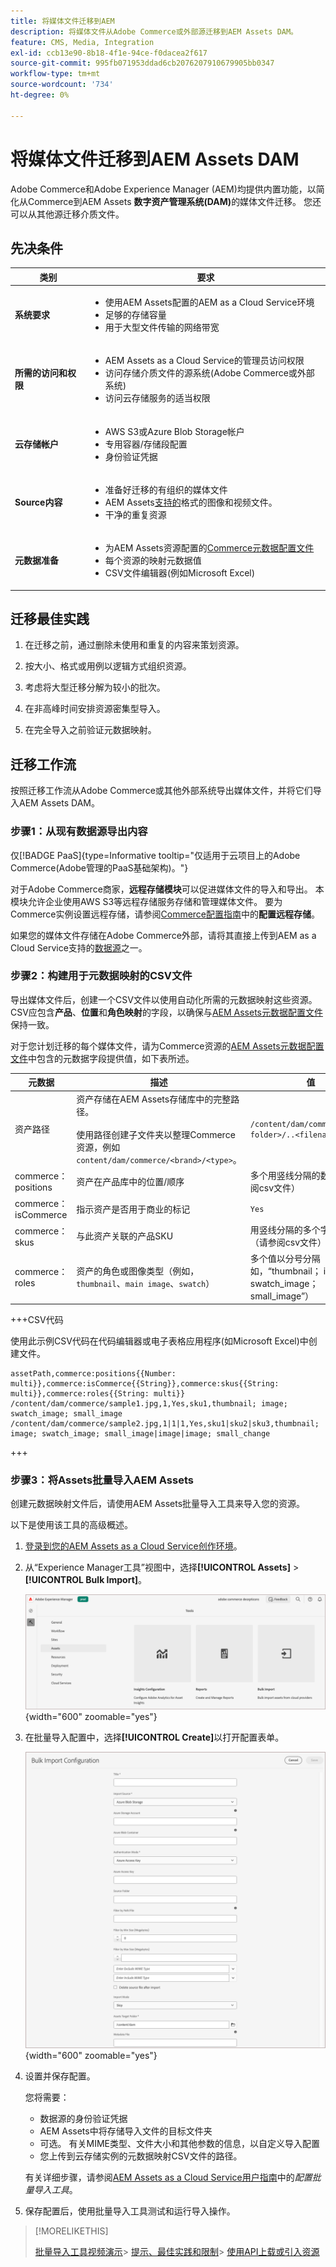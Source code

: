 ```yaml
---
title: 将媒体文件迁移到AEM
description: 将媒体文件从Adobe Commerce或外部源迁移到AEM Assets DAM。
feature: CMS, Media, Integration
exl-id: ccb13e90-8b18-4f1e-94ce-f0dacea2f617
source-git-commit: 995fb071953ddad6cb2076207910679905bb0347
workflow-type: tm+mt
source-wordcount: '734'
ht-degree: 0%

---
```


# 将媒体文件迁移到AEM Assets DAM

Adobe Commerce和Adobe Experience Manager (AEM)均提供内置功能，以简化从Commerce到AEM Assets **数字资产管理系统(DAM)**&#x200B;的媒体文件迁移。 您还可以从其他源迁移介质文件。

## 先决条件

| 类别 | 要求 |
|----------|-------------|
| **系统要求** | <ul><li>使用AEM Assets配置的AEM as a Cloud Service环境</li><li>足够的存储容量</li><li>用于大型文件传输的网络带宽</li></ul> |
| **所需的访问和权限** | <ul><li>AEM Assets as a Cloud Service的管理员访问权限</li><li>访问存储介质文件的源系统(Adobe Commerce或外部系统)</li><li>访问云存储服务的适当权限</li></ul> |
| **云存储帐户** | <ul><li>AWS S3或Azure Blob Storage帐户</li><li>专用容器/存储段配置</li><li>身份验证凭据</li></ul> |
| **Source内容** | <ul><li>准备好迁移的有组织的媒体文件</li><li>AEM Assets<a href="https://experienceleague.adobe.com/zh-hans/docs/experience-manager-cloud-service/content/assets/file-format-support#image-formats">支持的</a>格式的图像和视频文件。</li><li>干净的重复资源</li></li> |
| **元数据准备** | <ul><li>为AEM Assets资源配置的<a href="https://experienceleague.adobe.com/zh-hans/docs/commerce-admin/content-design/aem-asset-management/getting-started/aem-assets-configure-aem">Commerce元数据配置文件</a></li><li>每个资源的映射元数据值</li><li>CSV文件编辑器(例如Microsoft Excel)</li></ul> |

## 迁移最佳实践

1. 在迁移之前，通过删除未使用和重复的内容来策划资源。

1. 按大小、格式或用例以逻辑方式组织资源。

1. 考虑将大型迁移分解为较小的批次。

1. 在非高峰时间安排资源密集型导入。

1. 在完全导入之前验证元数据映射。

## 迁移工作流

按照迁移工作流从Adobe Commerce或其他外部系统导出媒体文件，并将它们导入AEM Assets DAM。

### 步骤1：从现有数据源导出内容

仅[!BADGE PaaS]{type=Informative tooltip="仅适用于云项目上的Adobe Commerce(Adobe管理的PaaS基础架构)。"}

对于Adobe Commerce商家，**远程存储模块**&#x200B;可以促进媒体文件的导入和导出。 本模块允许企业使用AWS S3等远程存储服务存储和管理媒体文件。 要为Commerce实例设置远程存储，请参阅[Commerce配置指南](https://experienceleague.adobe.com/zh-hans/docs/commerce-operations/configuration-guide/storage/remote-storage/remote-storage-aws-s3)中的&#x200B;**配置远程存储**。

如果您的媒体文件存储在Adobe Commerce外部，请将其直接上传到AEM as a Cloud Service支持的[数据源](https://experienceleague.adobe.com/zh-hans/docs/experience-manager-cloud-service/content/assets/assets-view/bulk-import-assets-view#prerequisites)之一。

### 步骤2：构建用于元数据映射的CSV文件

导出媒体文件后，创建一个CSV文件以使用自动化所需的元数据映射这些资源。 CSV应包含&#x200B;**产品**、**位置**&#x200B;和&#x200B;**角色映射**&#x200B;的字段，以确保与[AEM Assets元数据配置文件](configure-aem.md#configure-a-metadata-profile)保持一致。

对于您计划迁移的每个媒体文件，请为Commerce资源的[AEM Assets元数据配置文件](configure-aem.md)中包含的元数据字段提供值，如下表所述。

| 元数据 | 描述 | 值 |
|-------|-------------|--------|
| 资产路径 | 资产存储在AEM Assets存储库中的完整路径。<br><br>使用路径创建子文件夹以整理Commerce资源，例如`content/dam/commerce/<brand>/<type>`。 | `/content/dam/commerce/<sub-folder>/..<filename>` |
| commerce：positions | 资产在产品库中的位置/顺序 | 多个用竖线分隔的数值（请参阅csv文件） |
| commerce：isCommerce | 指示资产是否用于商业的标记 | `Yes` |
| commerce：skus | 与此资产关联的产品SKU | 用竖线分隔的多个字符串值（请参阅csv文件） |
| commerce：roles | 资产的角色或图像类型（例如，`thumbnail`、`main image`、`swatch`） | 多个值以分号分隔（例如，“thumbnail； image； swatch_image； small_image”） |

+++CSV代码

使用此示例CSV代码在代码编辑器或电子表格应用程序(如Microsoft Excel)中创建文件。

```csv
assetPath,commerce:positions{{Number: multi}},commerce:isCommerce{{String}},commerce:skus{{String: multi}},commerce:roles{{String: multi}}
/content/dam/commerce/sample1.jpg,1,Yes,sku1,thumbnail; image; swatch_image; small_image
/content/dam/commerce/sample2.jpg,1|1|1,Yes,sku1|sku2|sku3,thumbnail; image; swatch_image; small_image|image|image; small_change
```

+++

### 步骤3：将Assets批量导入AEM Assets

创建元数据映射文件后，请使用AEM Assets批量导入工具来导入您的资源。

以下是使用该工具的高级概述。

1. [登录到您的AEM Assets as a Cloud Service创作环境](https://experienceleague.adobe.com/zh-hans/docs/experience-manager-cloud-service/content/onboarding/journey/aem-users#login-aem)。

1. 从“Experience Manager工具”视图中，选择&#x200B;**[!UICONTROL Assets]** > **[!UICONTROL Bulk Import]**。

   ![AEM Assets创作](../assets/aem-assets-bulk-import-selection.png){width="600" zoomable="yes"}

1. 在批量导入配置中，选择&#x200B;**[!UICONTROL Create]**&#x200B;以打开配置表单。

   ![AEM Assets创作](../assets/aem-assets-bulk-import-configuration.png){width="600" zoomable="yes"}

1. 设置并保存配置。

   您将需要：

   * 数据源的身份验证凭据
   * AEM Assets中将存储导入文件的目标文件夹
   * 可选。 有关MIME类型、文件大小和其他参数的信息，以自定义导入配置
   * 您上传到云存储实例的元数据映射CSV文件的路径。

   有关详细步骤，请参阅[AEM Assets as a Cloud Service用户指南](https://experienceleague.adobe.com/zh-hans/docs/experience-manager-cloud-service/content/assets/manage/add-assets#configure-bulk-ingestor-tool)中的&#x200B;*配置批量导入工具*。

1. 保存配置后，使用批量导入工具测试和运行导入操作。

>[!MORELIKETHIS]
>
> [批量导入工具视频演示](https://experienceleague.adobe.com/zh-hans/docs/experience-manager-cloud-service/content/assets/manage/add-assets#asset-bulk-ingestor)
> &#x200B;> [提示、最佳实践和限制](https://experienceleague.adobe.com/zh-hans/docs/experience-manager-cloud-service/content/assets/manage/add-assets#tips-limitations)
> &#x200B;> [使用API上载或引入资源](https://experienceleague.adobe.com/zh-hans/docs/experience-manager-cloud-service/content/assets/admin/developer-reference-material-apis#asset-upload)

